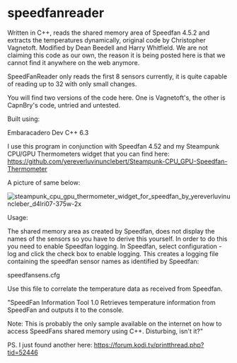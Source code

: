 # speedfanreader
 
Written in C++, reads the shared memory area of Speedfan 4.5.2 and extracts the temperatures dynamically, original code by Christopher Vagnetoft. 
Modified by Dean Beedell and Harry Whitfield. We are not claiming this code as our own, the reason it is being posted here is that we cannot find it anywhere on the web anymore. 

SpeedFanReader only reads the first 8 sensors currently, it is quite capable of reading up to 32 with only small changes.

You will find two versions of the code here. One is Vagnetoft's, the other is CapnBry's code, untried and untested. 

Built using: 

Embaracadero Dev C++ 6.3

I use this program in conjunction with Speedfan 4.52 and my Steampunk CPU/GPU Thermometers widget that you can find here:
https://github.com/yereverluvinunclebert/Steampunk-CPU_GPU-Speedfan-Thermometer

A picture of same below:

![steampunk_cpu_gpu_thermometer_widget_for_speedfan_by_yereverluvinuncleber_d4lri07-375w-2x](https://github.com/yereverluvinunclebert/speedfan-shared-memory-reader-C--/assets/2788342/c89110ec-0f26-4d46-b1d8-0b1b6e051366)

Usage:

The shared memory area as created by Speedfan, does not display the names of the sensors so you have to derive this yourself. In order to do this you need to enable Speedfan logging. In Speedfan, select configuration - log and click the check box to enable logging. This creates a logging file containing the speedfan sensor names as identified by Speedfan:

speedfansens.cfg

Use this file to correlate the temperature data as received from Speedfan.

"SpeedFan Information Tool 1.0
Retrieves temperature information from SpeedFan and outputs it to the console.

Note: This is probably the only sample available on the internet on how to
access SpeedFans shared memory using C++. Disturbing, isn't it?"

PS. I just found another here: https://forum.kodi.tv/printthread.php?tid=52446

